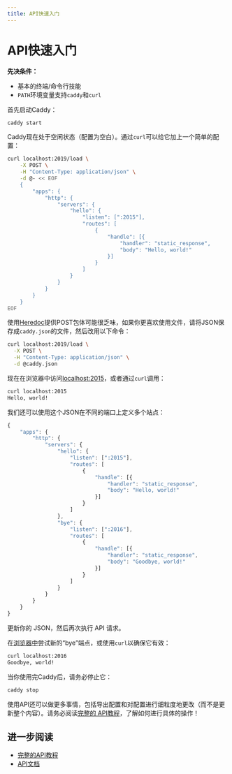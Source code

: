 ```yaml
---
title: API快速入门
---
```


# API快速入门

__先决条件：__

- 基本的终端/命令行技能
- `PATH`环境变量支持`caddy`和`curl`

首先启动Caddy：

```bash
caddy start
```

Caddy现在处于空闲状态（配置为空白）。通过`curl`可以给它加上一个简单的配置：

```bash
curl localhost:2019/load \
    -X POST \
    -H "Content-Type: application/json" \
    -d @- << EOF
    {
        "apps": {
            "http": {
                "servers": {
                    "hello": {
                        "listen": [":2015"],
                        "routes": [
                            {
                                "handle": [{
                                    "handler": "static_response",
                                    "body": "Hello, world!"
                                }]
                            }
                        ]
                    }
                }
            }
        }
    }
EOF
```

使用[Heredoc](https://en.wikipedia.org/wiki/Here_document#Unix_shells)提供POST包体可能很乏味，如果你更喜欢使用文件，请将JSON保存成`caddy.json`的文件，然后改用以下命令：

```bash
curl localhost:2019/load \
  -X POST \
  -H "Content-Type: application/json" \
  -d @caddy.json
```

现在在浏览器中访问<localhost:2015>，或者通过`curl`调用：

```bash
curl localhost:2015
Hello, world!
```

我们还可以使用这个JSON在不同的端口上定义多个站点：

```javascript
{
	"apps": {
		"http": {
			"servers": {
				"hello": {
					"listen": [":2015"],
					"routes": [
						{
							"handle": [{
								"handler": "static_response",
								"body": "Hello, world!"
							}]
						}
					]
				},
				"bye": {
					"listen": [":2016"],
					"routes": [
						{
							"handle": [{
								"handler": "static_response",
								"body": "Goodbye, world!"
							}]
						}
					]
				}
			}
		}
	}
}
```

更新你的 JSON，然后再次执行 API 请求。

在[浏览器中](http://localhost:2016/)尝试新的“bye”端点，或使用`curl`以确保它有效：

```bash
curl localhost:2016
Goodbye, world!
```

当你使用完Caddy后，请务必停止它：

```bash
caddy stop
```

使用API还可以做更多事情，包括导出配置和对配置进行细粒度地更改（而不是更新整个内容）。请务必阅读[完整的 API教程](/docs/api-tutorial)，了解如何进行具体的操作！

## 进一步阅读
- [完整的API教程](/docs/api-tutorial)
- [API文档](/docs/api)
